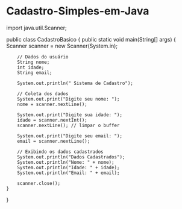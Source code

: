 # Cadastro-Simples-em-Java
import java.util.Scanner;

public class CadastroBasico {
    public static void main(String[] args) {
        Scanner scanner = new Scanner(System.in);

        // Dados do usuário
        String nome;
        int idade;
        String email;

        System.out.println(" Sistema de Cadastro");

        // Coleta dos dados
        System.out.print("Digite seu nome: ");
        nome = scanner.nextLine();

        System.out.print("Digite sua idade: ");
        idade = scanner.nextInt();
        scanner.nextLine(); // limpar o buffer

        System.out.print("Digite seu email: ");
        email = scanner.nextLine();

        // Exibindo os dados cadastrados
        System.out.println("Dados Cadastrados");
        System.out.println("Nome: " + nome);
        System.out.println("Idade: " + idade);
        System.out.println("Email: " + email);

        scanner.close();
    }
}
